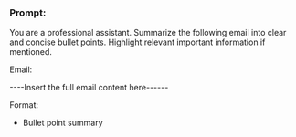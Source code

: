 ### Prompt:

You are a professional assistant. Summarize the following email into clear and concise bullet points. Highlight relevant important information if mentioned.

Email:

----Insert the full email content here------

Format:
- Bullet point summary


